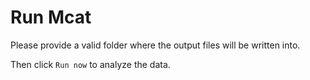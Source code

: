 # Run Mcat

Please provide a valid folder where the output files will be written into.

Then click `Run now` to analyze the data.